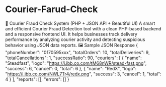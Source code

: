 # Courier-Farud-Check
🚨 Courier Fraud Check System (PHP + JSON API + Beautiful UI) A smart and efficient Courier Fraud Detection tool with a clean PHP-based backend and a responsive frontend UI. It helps businesses track delivery performance by analyzing courier activity and detecting suspicious behavior using JSON data reports.
🖼️ Sample JSON Response
{
  "phoneNumber": "0170595xxx",
  "totalOrders": 10,
  "totalDeliveries": 9,
  "totalCancellations": 1,
  "successRatio": 90,
  "couriers": [
    {
      "name": "Steadfast",
      "logo": "https://i.ibb.co.com/tM68nWR/stead-fast.png",
      "success": 6,
      "cancel": 0,
      "total": 6
    },
    {
      "name": "RedX",
      "logo": "https://i.ibb.co.com/NWL7Tr4/redx.png",
      "success": 3,
      "cancel": 1,
      "total": 4
    }
  ],
  "reports": [],
  "errors": []
}

